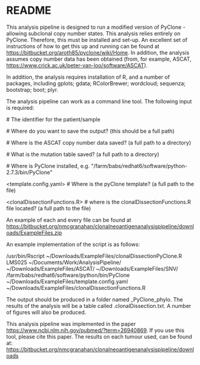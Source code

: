 # README #

This analysis pipeline is designed to run a modified version of PyClone - allowing subclonal copy number states. This analysis relies entirely on PyClone. Therefore, this must be installed and set-up. 
An excellent set of instructions of how to get this up and running can be found at 
https://bitbucket.org/aroth85/pyclone/wiki/Home. In addition, the analysis assumes copy number data has been obtained (from, for example,  ASCAT, https://www.crick.ac.uk/peter-van-loo/software/ASCAT). 

In addition, the analysis requires installation of R, and a number of packages, including gplots; gdata; RColorBrewer; wordcloud; sequenza; bootstrap; boot; plyr. 

The analysis pipeline can work as a command line tool. The following input is required:

  <patient>              # The identifier for the patient/sample

  <saveDir>              # Where do you want to save the output? (this should be a full path)

  <ascatDir>             # Where is the ASCAT copy number data saved? (a full path to a directory)

  <snvDir>               # What is the mutation table saved? (a full path to a directory)

  <PyClone>              # Where is PyClone installed,  e.g. "/farm/babs/redhat6/software/python-2.7.3/bin/PyClone"

  <template.config.yaml> # Where is the pyClone template? (a full path to the file)

  <clonalDissectionFunctions.R> # where is the clonalDissectionFunctions.R file located? (a full path to the file)

An example of each and every file can be found at https://bitbucket.org/nmcgranahan/clonalneoantigenanalysispipeline/downloads/ExampleFiles.zip

An example implementation of the script is as follows:

/usr/bin/Rscript ~/Downloads/ExampleFiles/clonalDissectionPyClone.R LMS025 ~/Documents/Work/AnalysisPipeline/ ~/Downloads/ExampleFiles/ASCAT/ ~/Downloads/ExampleFiles/SNV/ /farm/babs/redhat6/software/python/bin/PyClone ~/Downloads/ExampleFiles/template.config.yaml ~/Downloads/ExampleFiles/clonalDissectionFunctions.R

The output should be produced in a folder named <patient>_PyClone_phylo. The results of the analysis will be a table called <patient>.clonalDissection.txt. A number of figures will also be produced. 

This analysis pipeline was implemented in the paper https://www.ncbi.nlm.nih.gov/pubmed/?term=26940869. If you use this tool, please cite this paper. The results on each tumour used, can be found at: https://bitbucket.org/nmcgranahan/clonalneoantigenanalysispipeline/downloads